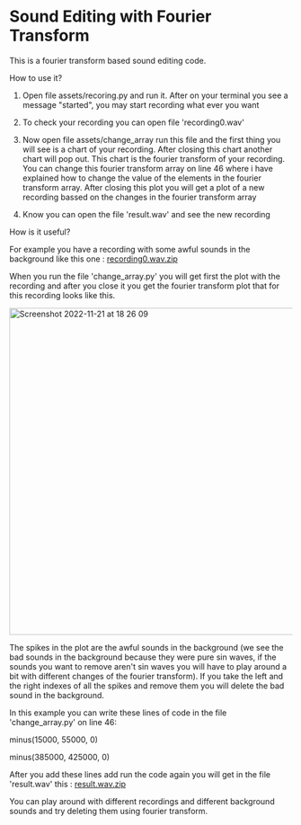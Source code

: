 # Sound Editing with Fourier Transform

This is a fourier transform based sound editing code.

How to use it?

1. Open file assets/recoring.py and run it. After on your terminal you see a message "started", you may start recording what ever you want

2. To check your recording you can open file 'recording0.wav'

3. Now open file assets/change_array run this file and the first thing you will see is a chart of your recording. After closing this chart another chart
will pop out. This chart is the fourier transform of your recording. You can change this fourier transform array on line 46 where i have explained how
to change the value of the elements in the fourier transform array. After closing this plot you will get a plot of a new recording bassed on the changes
in the fourier transform array

4. Know you can open the file 'result.wav' and see the new recording

How is it useful?

For example you have a recording with some awful sounds in the background like this one : [recording0.wav.zip](https://github.com/Dragon267/Sound_Editing_with_Fourier_Transform/files/10059047/recording0.wav.zip)

When you run the file 'change_array.py' you will get first the plot with the recording and after you close it you get the fourier transform plot that for this recording looks like this.

<img width="582" alt="Screenshot 2022-11-21 at 18 26 09" src="https://user-images.githubusercontent.com/112898086/203120916-f9dadfa6-c878-4faf-8566-1e103e30e722.png">

The spikes in the plot are the awful sounds in the background (we see the bad sounds in the background because they were pure sin waves, if the sounds you
want to remove aren't sin waves you will have to play around a bit with different changes of the fourier transform). If you take the left and the right indexes of all the spikes and remove them you will delete the bad sound in the background.

In this example you can write these lines of code in the file 'change_array.py' on line 46:

minus(15000, 55000, 0)

minus(385000, 425000, 0)

After you add these lines add run the code again you will get in the file 'result.wav' this : [result.wav.zip](https://github.com/Dragon267/Sound_Editing_with_Fourier_Transform/files/10059134/result.wav.zip)


You can play around with different recordings and different background sounds and try deleting them using fourier transform.
